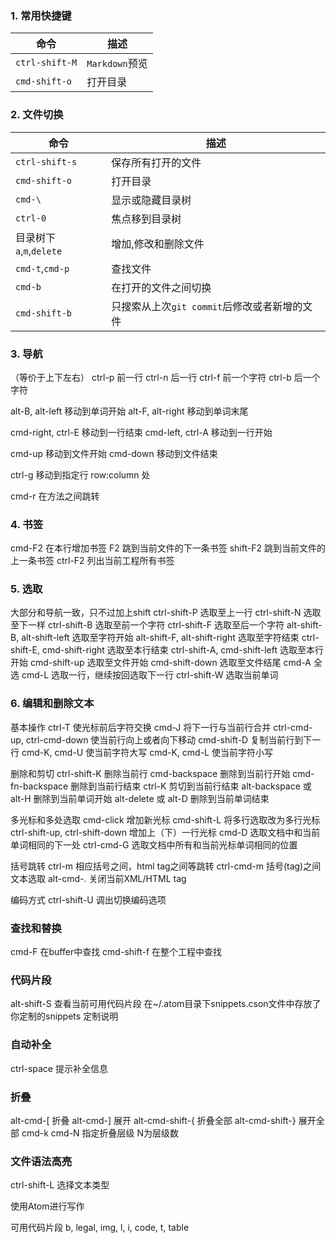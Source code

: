 
### 1. 常用快捷键

命令|描述
---|---
`ctrl-shift-M`|`Markdown`预览
`cmd-shift-o`|打开目录

### 2. 文件切换

命令|描述
---|---
`ctrl-shift-s`|保存所有打开的文件
`cmd-shift-o`|打开目录
`cmd-\`|显示或隐藏目录树
`ctrl-0`|焦点移到目录树
目录树下`a`,`m`,`delete`|增加,修改和删除文件
`cmd-t`,`cmd-p`|查找文件
`cmd-b`|在打开的文件之间切换
`cmd-shift-b`|只搜索从上次`git commit`后修改或者新增的文件

### 3. 导航

（等价于上下左右）
ctrl-p 前一行
ctrl-n 后一行
ctrl-f 前一个字符
ctrl-b 后一个字符

alt-B, alt-left 移动到单词开始
alt-F, alt-right 移动到单词末尾

cmd-right, ctrl-E 移动到一行结束
cmd-left, ctrl-A 移动到一行开始

cmd-up 移动到文件开始
cmd-down 移动到文件结束

ctrl-g 移动到指定行 row:column 处

cmd-r 在方法之间跳转

### 4. 书签

cmd-F2 在本行增加书签
F2 跳到当前文件的下一条书签
shift-F2 跳到当前文件的上一条书签
ctrl-F2 列出当前工程所有书签

### 5. 选取

大部分和导航一致，只不过加上shift
ctrl-shift-P 选取至上一行
ctrl-shift-N 选取至下一样
ctrl-shift-B 选取至前一个字符
ctrl-shift-F 选取至后一个字符
alt-shift-B, alt-shift-left 选取至字符开始
alt-shift-F, alt-shift-right 选取至字符结束
ctrl-shift-E, cmd-shift-right 选取至本行结束
ctrl-shift-A, cmd-shift-left 选取至本行开始
cmd-shift-up 选取至文件开始
cmd-shift-down 选取至文件结尾
cmd-A 全选
cmd-L 选取一行，继续按回选取下一行
ctrl-shift-W 选取当前单词

### 6. 编辑和删除文本

基本操作
ctrl-T 使光标前后字符交换
cmd-J 将下一行与当前行合并
ctrl-cmd-up, ctrl-cmd-down 使当前行向上或者向下移动
cmd-shift-D 复制当前行到下一行
cmd-K, cmd-U 使当前字符大写
cmd-K, cmd-L 使当前字符小写

删除和剪切
ctrl-shift-K 删除当前行
cmd-backspace 删除到当前行开始
cmd-fn-backspace 删除到当前行结束
ctrl-K 剪切到当前行结束
alt-backspace 或 alt-H 删除到当前单词开始
alt-delete 或 alt-D 删除到当前单词结束

多光标和多处选取
cmd-click 增加新光标
cmd-shift-L 将多行选取改为多行光标
ctrl-shift-up, ctrl-shift-down 增加上（下）一行光标
cmd-D 选取文档中和当前单词相同的下一处
ctrl-cmd-G 选取文档中所有和当前光标单词相同的位置

括号跳转
ctrl-m 相应括号之间，html tag之间等跳转
ctrl-cmd-m 括号(tag)之间文本选取
alt-cmd-. 关闭当前XML/HTML tag

编码方式
ctrl-shift-U 调出切换编码选项

### 查找和替换

cmd-F 在buffer中查找
cmd-shift-f 在整个工程中查找

### 代码片段

alt-shift-S 查看当前可用代码片段
在~/.atom目录下snippets.cson文件中存放了你定制的snippets
定制说明

### 自动补全

ctrl-space 提示补全信息

### 折叠

alt-cmd-[ 折叠
alt-cmd-] 展开
alt-cmd-shift-{ 折叠全部
alt-cmd-shift-} 展开全部
cmd-k cmd-N 指定折叠层级 N为层级数

### 文件语法高亮

ctrl-shift-L 选择文本类型

使用Atom进行写作


可用代码片段 b, legal, img, l, i, code, t, table
